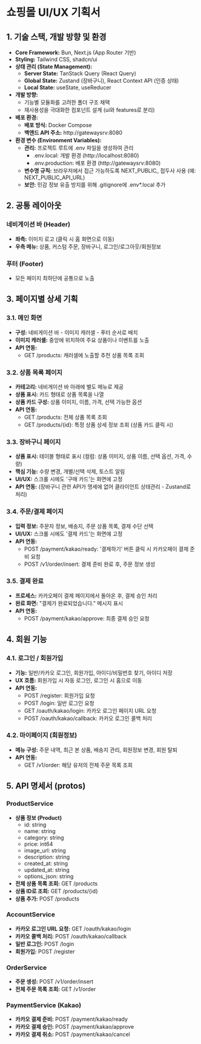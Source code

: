 # **쇼핑몰 UI/UX 기획서**

## **1\. 기술 스택, 개발 방향 및 환경**

* **Core Framework:** Bun, Next.js (App Router 기반)  
* **Styling:** Tailwind CSS, shadcn/ui  
* **상태 관리 (State Management):**  
  * **Server State:** TanStack Query (React Query)  
  * **Global State:** Zustand (장바구니), React Context API (인증 상태)  
  * **Local State:** useState, useReducer  
* **개발 방향:**  
  * 기능별 모듈화를 고려한 폴더 구조 채택  
  * 재사용성을 극대화한 컴포넌트 설계 (ui와 features로 분리)  
* **배포 환경:**  
  * **배포 방식:** Docker Compose  
  * **백엔드 API 주소:** http://gatewaysrv:8080  
* **환경 변수 (Environment Variables):**  
  * **관리:** 프로젝트 루트에 .env 파일을 생성하여 관리  
    * .env.local: 개발 환경 (http://localhost:8080)  
    * .env.production: 배포 환경 (http://gatewaysrv:8080)  
  * **변수명 규칙:** 브라우저에서 접근 가능하도록 NEXT\_PUBLIC\_ 접두사 사용 (예: NEXT\_PUBLIC\_API\_URL)  
  * **보안:** 민감 정보 유출 방지를 위해 .gitignore에 .env\*.local 추가

## **2\. 공통 레이아웃**

### **네비게이션 바 (Header)**

* **좌측:** 이미지 로고 (클릭 시 홈 화면으로 이동)  
* **우측 메뉴:** 상품, 커스텀 주문, 장바구니, 로그인/로그아웃/회원정보

### **푸터 (Footer)**

* 모든 페이지 최하단에 공통으로 노출

## **3\. 페이지별 상세 기획**

### **3.1. 메인 화면**

* **구성:** 네비게이션 바 \- 이미지 캐러셀 \- 푸터 순서로 배치  
* **이미지 캐러셀:** 중앙에 위치하여 주요 상품이나 이벤트를 노출  
* **API 연동:**  
  * GET /products: 캐러셀에 노출할 추천 상품 목록 조회

### **3.2. 상품 목록 페이지**

* **카테고리:** 네비게이션 바 아래에 별도 메뉴로 제공  
* **상품 표시:** 카드 형태로 상품 목록을 나열  
* **상품 카드 구성:** 상품 이미지, 이름, 가격, 선택 가능한 옵션  
* **API 연동:**  
  * GET /products: 전체 상품 목록 조회  
  * GET /products/{id}: 특정 상품 상세 정보 조회 (상품 카드 클릭 시)

### **3.3. 장바구니 페이지**

* **상품 표시:** 테이블 형태로 표시 (컬럼: 상품 이미지, 상품 이름, 선택 옵션, 가격, 수량)  
* **핵심 기능:** 수량 변경, 개별/선택 삭제, 토스트 알림  
* **UI/UX:** 스크롤 시에도 '구매 카드'는 화면에 고정  
* **API 연동:** (장바구니 관련 API가 명세에 없어 클라이언트 상태관리 \- Zustand로 처리)

### **3.4. 주문/결제 페이지**

* **입력 정보:** 주문자 정보, 배송지, 주문 상품 목록, 결제 수단 선택  
* **UI/UX:** 스크롤 시에도 '결제 카드'는 화면에 고정  
* **API 연동:**  
  * POST /payment/kakao/ready: '결제하기' 버튼 클릭 시 카카오페이 결제 준비 요청  
  * POST /v1/order/insert: 결제 준비 완료 후, 주문 정보 생성

### **3.5. 결제 완료**

* **프로세스:** 카카오페이 결제 페이지에서 돌아온 후, 결제 승인 처리  
* **완료 화면:** "결제가 완료되었습니다." 메시지 표시  
* **API 연동:**  
  * POST /payment/kakao/approve: 최종 결제 승인 요청

## **4\. 회원 기능**

### **4.1. 로그인 / 회원가입**

* **기능:** 일반/카카오 로그인, 회원가입, 아이디/비밀번호 찾기, 아이디 저장  
* **UX 흐름:** 회원가입 시 자동 로그인, 로그인 시 홈으로 이동  
* **API 연동:**  
  * POST /register: 회원가입 요청  
  * POST /login: 일반 로그인 요청  
  * GET /oauth/kakao/login: 카카오 로그인 페이지 URL 요청  
  * POST /oauth/kakao/callback: 카카오 로그인 콜백 처리

### **4.2. 마이페이지 (회원정보)**

* **메뉴 구성:** 주문 내역, 최근 본 상품, 배송지 관리, 회원정보 변경, 회원 탈퇴  
* **API 연동:**  
  * GET /v1/order: 해당 유저의 전체 주문 목록 조회

## **5\. API 명세서 (protos)**

### **ProductService**

* **상품 정보 (Product)**  
  * id: string  
  * name: string  
  * category: string  
  * price: int64  
  * image\_url: string  
  * description: string  
  * created\_at: string  
  * updated\_at: string  
  * options\_json: string  
* **전체 상품 목록 조회:** GET /products  
* **상품 ID로 조회:** GET /products/{id}  
* **상품 추가:** POST /products

### **AccountService**

* **카카오 로그인 URL 요청:** GET /oauth/kakao/login  
* **카카오 콜백 처리:** POST /oauth/kakao/callback  
* **일반 로그인:** POST /login  
* **회원가입:** POST /register

### **OrderService**

* **주문 생성:** POST /v1/order/insert  
* **전체 주문 목록 조회:** GET /v1/order

### **PaymentService (Kakao)**

* **카카오 결제 준비:** POST /payment/kakao/ready  
* **카카오 결제 승인:** POST /payment/kakao/approve  
* **카카오 결제 취소:** POST /payment/kakao/cancel